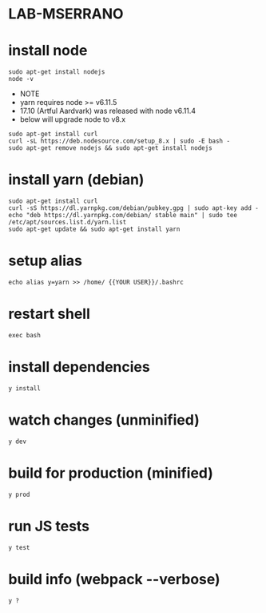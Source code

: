 # LAB-MSERRANO

# install node
```shell
sudo apt-get install nodejs
node -v
```
* NOTE
*  yarn requires node >= v6.11.5
*  17.10 (Artful Aardvark) was released with node v6.11.4
*  below will upgrade node to v8.x
```shell
sudo apt-get install curl
curl -sL https://deb.nodesource.com/setup_8.x | sudo -E bash -
sudo apt-get remove nodejs && sudo apt-get install nodejs
```

# install yarn (debian)
```shell
sudo apt-get install curl
curl -sS https://dl.yarnpkg.com/debian/pubkey.gpg | sudo apt-key add -
echo "deb https://dl.yarnpkg.com/debian/ stable main" | sudo tee /etc/apt/sources.list.d/yarn.list
sudo apt-get update && sudo apt-get install yarn
```

# setup alias
```shell
echo alias y=yarn >> /home/ {{YOUR USER}}/.bashrc
```

# restart shell
```shell
exec bash
```

# install dependencies
```shell
y install
```

# watch changes (unminified)
```shell
y dev
```

# build for production (minified)
```shell
y prod
```

# run JS tests
```shell
y test
```

# build info (webpack --verbose)
```shell
y ? 
```